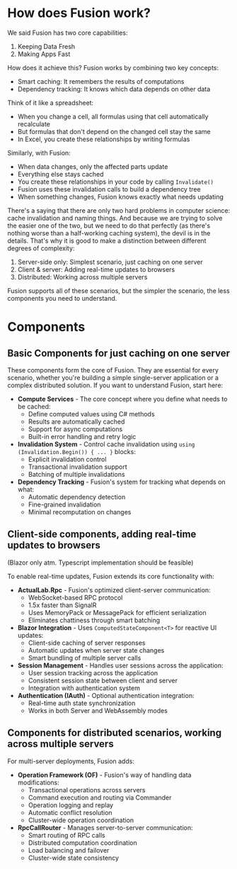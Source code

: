 # How does Fusion work?

We said Fusion has two core capabilities:
1. Keeping Data Fresh
2. Making Apps Fast

How does it achieve this?
Fusion works by combining two key concepts:
- Smart caching: It remembers the results of computations
- Dependency tracking: It knows which data depends on other data

Think of it like a spreadsheet:
- When you change a cell, all formulas using that cell automatically recalculate
- But formulas that don't depend on the changed cell stay the same
- In Excel, you create these relationships by writing formulas

Similarly, with Fusion:
- When data changes, only the affected parts update
- Everything else stays cached
- You create these relationships in your code by calling `Invalidate()`
- Fusion uses these invalidation calls to build a dependency tree
- When something changes, Fusion knows exactly what needs updating

There's a saying that there are only two hard problems in computer science: cache invalidation and naming things. And because we are trying to solve the easier one of the two, but we need to do that perfectly (as there's nothing worse than a half-working caching system), the devil is in the details. That's why it is good to make a distinction between different degrees of complexity:

1. Server-side only: Simplest scenario, just caching on one server
2. Client & server: Adding real-time updates to browsers
3. Distributed: Working across multiple servers

Fusion supports all of these scenarios, but the simpler the scenario, the less components you need to understand.

# Components

## Basic Components for just caching on one server

These components form the core of Fusion. They are essential for every scenario, whether you're building a simple single-server application or a complex distributed solution. If you want to understand Fusion, start here:

- **Compute Services** - The core concept where you define what needs to be cached:
  - Define computed values using C# methods
  - Results are automatically cached
  - Support for async computations
  - Built-in error handling and retry logic
- **Invalidation System** - Control cache invalidation using `using (Invalidation.Begin()) { ... }` blocks:
  - Explicit invalidation control
  - Transactional invalidation support
  - Batching of multiple invalidations
- **Dependency Tracking** - Fusion's system for tracking what depends on what:
  - Automatic dependency detection
  - Fine-grained invalidation
  - Minimal recomputation on changes

## Client-side components, adding real-time updates to browsers 
(Blazor only atm. Typescript implementation should be feasible)

To enable real-time updates, Fusion extends its core functionality with:
- **ActualLab.Rpc** - Fusion's optimized client-server communication:
  - WebSocket-based RPC protocol
  - 1.5x faster than SignalR
  - Uses MemoryPack or MessagePack for efficient serialization
  - Eliminates chattiness through smart batching
- **Blazor Integration** - Uses `ComputedStateComponent<T>` for reactive UI updates:
  - Client-side caching of server responses
  - Automatic updates when server state changes
  - Smart bundling of multiple server calls
- **Session Management** - Handles user sessions across the application:
  - User session tracking across the application
  - Consistent session state between client and server
  - Integration with authentication system
- **Authentication (IAuth)** - Optional authentication integration:
  - Real-time auth state synchronization
  - Works in both Server and WebAssembly modes

## Components for distributed scenarios, working across multiple servers

For multi-server deployments, Fusion adds:
- **Operation Framework (OF)** - Fusion's way of handling data modifications:
  - Transactional operations across servers
  - Command execution and routing via Commander
  - Operation logging and replay
  - Automatic conflict resolution
  - Cluster-wide operation coordination
- **RpcCallRouter** - Manages server-to-server communication:
  - Smart routing of RPC calls
  - Distributed computation coordination
  - Load balancing and failover
  - Cluster-wide state consistency
